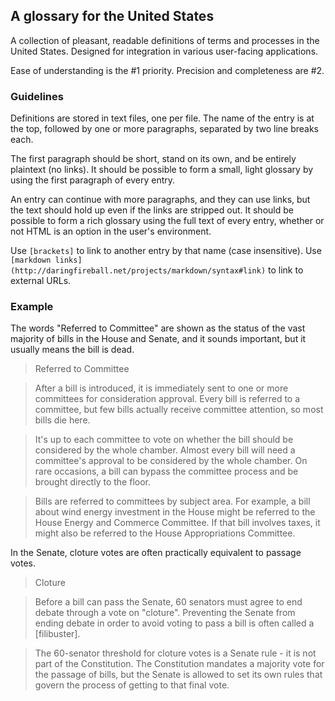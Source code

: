 ## A glossary for the United States

A collection of pleasant, readable definitions of terms and processes in the United States. Designed for integration in various user-facing applications. 

Ease of understanding is the #1 priority. Precision and completeness are #2.

### Guidelines

Definitions are stored in text files, one per file. The name of the entry is at the top, followed by one or more paragraphs, separated by two line breaks each.

The first paragraph should be short, stand on its own, and be entirely plaintext (no links). It should be possible to form a small, light glossary by using the first paragraph of every entry.

An entry can continue with more paragraphs, and they can use links, but the text should hold up even if the links are stripped out. It should be possible to form a rich glossary using the full text of every entry, whether or not HTML is an option in the user's environment.

Use `[brackets]` to link to another entry by that name (case insensitive). Use `[markdown links](http://daringfireball.net/projects/markdown/syntax#link)` to link to external URLs.

### Example

The words "Referred to Committee" are shown as the status of the vast majority of bills in the House and Senate, and it sounds important, but it usually means the bill is dead.

> Referred to Committee

> After a bill is introduced, it is immediately sent to one or more committees for consideration approval. Every bill is referred to a committee, but few bills actually receive committee attention, so most bills die here.

> It's up to each committee to vote on whether the bill should be considered by the whole chamber. Almost every bill will need a committee's approval to be considered by the whole chamber. On rare occasions, a bill can bypass the committee process and be brought directly to the floor.

> Bills are referred to committees by subject area. For example, a bill about wind energy investment in the House might be referred to the House Energy and Commerce Committee. If that bill involves taxes, it might also be referred to the House Appropriations Committee.

In the Senate, cloture votes are often practically equivalent to passage votes.

> Cloture

> Before a bill can pass the Senate, 60 senators must agree to end debate through a vote on "cloture". Preventing the Senate from ending debate in order to avoid voting to pass a bill is often called a [filibuster].

> The 60-senator threshold for cloture votes is a Senate rule - it is not part of the Constitution. The Constitution mandates a majority vote for the passage of bills, but the Senate is allowed to set its own rules that govern the process of getting to that final vote.
